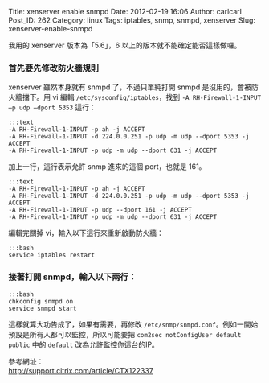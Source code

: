 Title: xenserver enable snmpd
Date: 2012-02-19 16:06
Author: carlcarl
Post_ID: 262
Category: linux
Tags: iptables, snmp, snmpd, xenserver
Slug: xenserver-enable-snmpd

我用的 xenserver 版本為「5.6」，6 以上的版本就不能確定能否這樣做囉。

### 首先要先修改防火牆規則
xenserver 雖然本身就有 snmpd 了，不過只單純打開 snmpd 是沒用的，會被防火牆擋下。用 vi
    編輯 `/etc/sysconfig/iptables`，找到 `-A RH-Firewall-1-INPUT –p udp
    –dport 5353` 這行：

	:::text
	-A RH-Firewall-1-INPUT -p ah -j ACCEPT
	-A RH-Firewall-1-INPUT -d 224.0.0.251 -p udp -m udp --dport 5353 -j ACCEPT
	-A RH-Firewall-1-INPUT -p udp -m udp --dport 631 -j ACCEPT


加上一行，這行表示允許 snmp 進來的這個 port，也就是 161。

	:::text
	-A RH-Firewall-1-INPUT -p ah -j ACCEPT
	-A RH-Firewall-1-INPUT -d 224.0.0.251 -p udp -m udp --dport 5353 -j ACCEPT
	-A RH-Firewall-1-INPUT -p udp --dport 161 -j ACCEPT
	-A RH-Firewall-1-INPUT -p udp -m udp --dport 631 -j ACCEPT

編輯完關掉 vi，輸入以下這行來重新啟動防火牆：

	:::bash
	service iptables restart


### 接著打開 snmpd，輸入以下兩行：

	:::bash
	chkconfig snmpd on
	service snmpd start


這樣就算大功告成了，如果有需要，再修改 `/etc/snmp/snmpd.conf`。例如一開始預設是所有人都可以監控，所以可能要把 `com2sec
notConfigUser default public` 中的 `default` 改為允許監控你這台的IP。

參考網址：  
<http://support.citrix.com/article/CTX122337>

